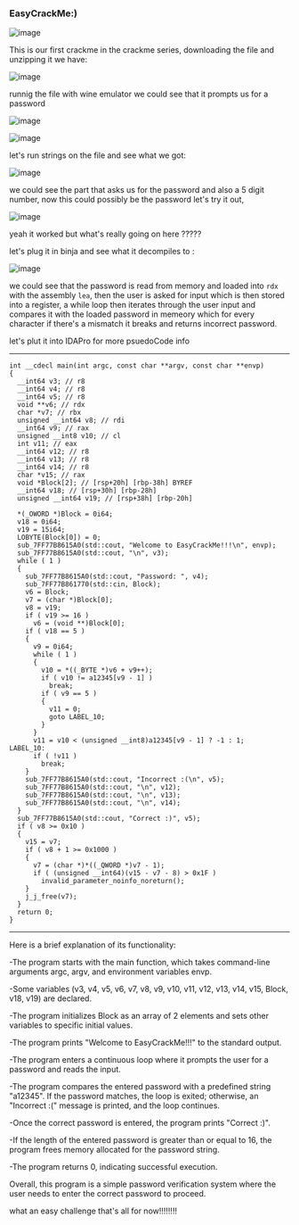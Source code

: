 ### EasyCrackMe:)

![image](https://blog.cyb3rguru.tech/posts/crackme/images/chall_easy_Crackme.png)

This is our first crackme in the crackme series, downloading the file and unzipping it we have:

![image](https://blog.cyb3rguru.tech/posts/crackme/images/file_type_easycrack.png)

runnig the file with wine emulator we could see that it prompts us for a password

![image](https://blog.cyb3rguru.tech/posts/crackme/images/easy_chall_run.png)

![image](https://blog.cyb3rguru.tech/posts/crackme/images/trying_easy_chall.png)

let's run strings on the file and see what we got:

![image](https://blog.cyb3rguru.tech/posts/crackme/images/east_chall_strings.png)

we could see the part that asks us for the password and also a 5 digit number, now this could possibly be the password
let's try it out,

![image](https://blog.cyb3rguru.tech/posts/crackme/images/easy_chall_worked.png)

yeah it worked but what's really going on here ?????

let's plug it in binja and see what it decompiles to :

![image](https://blog.cyb3rguru.tech/posts/crackme/images/binja_View.png)

we could see that the password is read from memory and loaded into `rdx` with the assembly `lea`, then the user is asked for input
which is then stored into a register, a while loop then iterates through the user input and compares it with the loaded password in memeory
which for every character if there's a mismatch it breaks and returns incorrect password.

let's plut it into IDAPro for more psuedoCode info

---

```
int __cdecl main(int argc, const char **argv, const char **envp)
{
  __int64 v3; // r8
  __int64 v4; // r8
  __int64 v5; // r8
  void **v6; // rdx
  char *v7; // rbx
  unsigned __int64 v8; // rdi
  __int64 v9; // rax
  unsigned __int8 v10; // cl
  int v11; // eax
  __int64 v12; // r8
  __int64 v13; // r8
  __int64 v14; // r8
  char *v15; // rax
  void *Block[2]; // [rsp+20h] [rbp-38h] BYREF
  __int64 v18; // [rsp+30h] [rbp-28h]
  unsigned __int64 v19; // [rsp+38h] [rbp-20h]

  *(_OWORD *)Block = 0i64;
  v18 = 0i64;
  v19 = 15i64;
  LOBYTE(Block[0]) = 0;
  sub_7FF77B8615A0(std::cout, "Welcome to EasyCrackMe!!!\n", envp);
  sub_7FF77B8615A0(std::cout, "\n", v3);
  while ( 1 )
  {
    sub_7FF77B8615A0(std::cout, "Password: ", v4);
    sub_7FF77B861770(std::cin, Block);
    v6 = Block;
    v7 = (char *)Block[0];
    v8 = v19;
    if ( v19 >= 16 )
      v6 = (void **)Block[0];
    if ( v18 == 5 )
    {
      v9 = 0i64;
      while ( 1 )
      {
        v10 = *((_BYTE *)v6 + v9++);
        if ( v10 != a12345[v9 - 1] )
          break;
        if ( v9 == 5 )
        {
          v11 = 0;
          goto LABEL_10;
        }
      }
      v11 = v10 < (unsigned __int8)a12345[v9 - 1] ? -1 : 1;
LABEL_10:
      if ( !v11 )
        break;
    }
    sub_7FF77B8615A0(std::cout, "Incorrect :(\n", v5);
    sub_7FF77B8615A0(std::cout, "\n", v12);
    sub_7FF77B8615A0(std::cout, "\n", v13);
    sub_7FF77B8615A0(std::cout, "\n", v14);
  }
  sub_7FF77B8615A0(std::cout, "Correct :)", v5);
  if ( v8 >= 0x10 )
  {
    v15 = v7;
    if ( v8 + 1 >= 0x1000 )
    {
      v7 = (char *)*((_QWORD *)v7 - 1);
      if ( (unsigned __int64)(v15 - v7 - 8) > 0x1F )
        invalid_parameter_noinfo_noreturn();
    }
    j_j_free(v7);
  }
  return 0;
}
```

---

Here is a brief explanation of its functionality:

-The program starts with the main function, which takes command-line arguments argc, argv, and environment variables envp.

-Some variables (v3, v4, v5, v6, v7, v8, v9, v10, v11, v12, v13, v14, v15, Block, v18, v19) are declared.

-The program initializes Block as an array of 2 elements and sets other variables to specific initial values.

-The program prints "Welcome to EasyCrackMe!!!" to the standard output.

-The program enters a continuous loop where it prompts the user for a password and reads the input.

-The program compares the entered password with a predefined string "a12345". If the password matches, the loop is exited; otherwise, an "Incorrect :(" message is printed, and the loop continues.

-Once the correct password is entered, the program prints "Correct :)".

-If the length of the entered password is greater than or equal to 16, the program frees memory allocated for the password string.

-The program returns 0, indicating successful execution.

Overall, this program is a simple password verification system where the user needs to enter the correct password to proceed.

what an easy challenge
that's all for now!!!!!!!!
